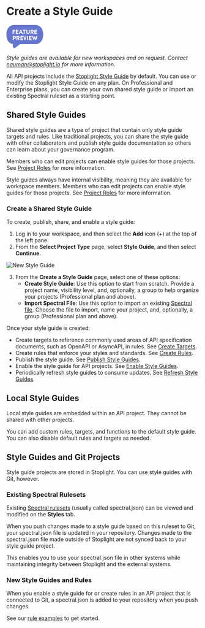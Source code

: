 # Create a Style Guide

<!-- theme: info -->
<!--Shared style guides are available on the **Professional** and **Enterprise** plans.--> 

<!-- focus: false -->
![Feature Preview](../assets/images/badge-preview-small.png)

*Style guides are available for new workspaces and on request. Contact nauman@stoplight.io for more information.*

All API projects include the [Stoplight Style Guide](https://apistylebook.stoplight.io/docs/stoplight-style-guide) by default. You can use or modify the Stoplight Style Guide on any plan. On Professional and Enterprise plans, you can create your own shared style guide or import an existing Spectral ruleset as a starting point.

## Shared Style Guides
Shared style guides are a type of project that contain only style guide targets and rules. Like traditional projects, you can share the style guide with other collaborators and publish style guide documentation so others can learn about your governance program.

Members who can edit projects can enable style guides for those projects. See [Project Roles](../2.-workspaces/l.project-roles.md#project-roles) for more information. 

Style guides always have internal visibility, meaning they are available for workspace members. Members who can edit projects can enable style guides for those projects. See [Project Roles](../2.-workspaces/l.project-roles.md#project-roles) for more information.

### Create a Shared Style Guide

To create, publish, share, and enable a style guide:

1. Log in to your workspace, and then select the **Add** icon (+) at the top of the left pane.
2. From the **Select Project Type** page, select **Style Guide**, and then select **Continue**.

![New Style Guide](https://stoplight.io/api/v1/projects/cHJqOjI/images/dTk9fTeBDEc)

3. From the **Create a Style Guide** page, select one of these options:
    - **Create Style Guide**: Use this option to start from scratch. Provide a project name, visibility level, and, optionally, a group to help organize your projects (Professional plan and above).
    - **Import Spectral File**: Use this option to import an existing [Spectral file](https://meta.stoplight.io/docs/spectral/ZG9jOjI1MTg5-custom-rulesets). Choose the file to import, name your project, and, optionally, a group (Professional plan and above).

Once your style guide is created:

* Create targets to reference commonly used areas of API specification documents, such as OpenAPI or AsyncAPI, in rules. See [Create Targets](b-create-targets.md).
* Create rules that enforce your styles and standards. See [Create Rules](c-create-rules.md).
* Publish the style guide. See [Publish Style Guides](e.publish-style-guide.md).
* Enable the style guide for API projects. See [Enable Style Guides](d-enable-style-guide.md).
* Periodically refresh style guides to consume updates. See [Refresh Style Guides](f.refresh-style-guide.md).

## Local Style Guides

Local style guides are embedded within an API project. They cannot be shared with other projects.

You can add custom rules, targets, and functions to the default style guide. You can also disable default rules and targets as needed.

## Style Guides and Git Projects

Style guide projects are stored in Stoplight. You can use style guides with Git, however.

### Existing Spectral Rulesets

Existing [Spectral rulesets](https://meta.stoplight.io/docs/spectral/ZG9jOjYyMDc0NA-rulesets) (usually called spectral.json) can be viewed and modified on the **Styles** tab.

When you push changes made to a style guide based on this ruleset to Git, your spectral.json file is updated in your repository. Changes made to the spectral.json file made outside of Stoplight are not synced back to your style guide project.

This enables you to use your spectral.json file in other systems while maintaining integrity between Stoplight and the external systems.

### New Style Guides and Rules

When you enable a style guide for or create rules in an API project that is connected to Git, a spectral.json is added to your repository when you push changes.

See our [rule examples](g-rule-examples.md) to get started.